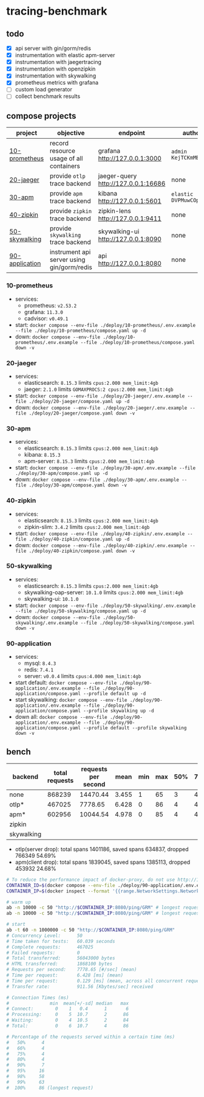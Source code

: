 # tracing-benchmark

## todo
* [x] api server with gin/gorm/redis
* [x] instrumentation with elastic apm-server
* [x] instrumentation with jaegertracing
* [x] instrumentation with openzipkin
* [x] instrumentation with skywalking
* [x] prometheus metrics with grafana
* [ ] custom load generator
* [ ] collect benchmark results

## compose projects
| project                           | objective                                  | endpoint                            | authorization                    |
| --------------------------------- | ------------------------------------------ | ----------------------------------- | -------------------------------- |
| [10-prometheus](#10-prometheus)   | record resource usage of all containers    | grafana http://127.0.0.1:3000       | `admin` `KejTCKmMBIPxBm1m7h4f`   |
| [20-jaeger](#20-jaeger)           | provide `otlp` trace backend               | jaeger-query http://127.0.0.1:16686 | none                             |
| [30-apm](#30-apm)                 | provide `apm` trace backend                | kibana http://127.0.0.1:5601        | `elastic` `DVPMuwCOpH5iOPDFnjd5` |
| [40-zipkin](#40-zipkin)           | provide `zipkin` trace backend             | zipkin-lens http://127.0.0.1:9411   | none                             |
| [50-skywalking](#50-skywalking)   | provide `skywalking` trace backend         | skywalking-ui http://127.0.0.1:8090 | none                             |
| [90-application](#90-application) | instrument api server using gin/gorm/redis | api http://127.0.0.1:8080           | none                             |

### 10-prometheus
* services:
  * prometheus: `v2.53.2`
  * grafana: `11.3.0`
  * cadvisor: `v0.49.1`
* start: `docker compose --env-file ./deploy/10-prometheus/.env.example --file ./deploy/10-prometheus/compose.yaml up -d`
* down: `docker compose --env-file ./deploy/10-prometheus/.env.example --file ./deploy/10-prometheus/compose.yaml down -v`

### 20-jaeger
* services:
  * elasticsearch: `8.15.3` limits `cpus:2.000 mem_limit:4gb`
  * jaeger: `2.1.0` limits `GOMAXPROCS:2 cpus:2.000 mem_limit:4gb`
* start: `docker compose --env-file ./deploy/20-jaeger/.env.example --file ./deploy/20-jaeger/compose.yaml up -d`
* down: `docker compose --env-file ./deploy/20-jaeger/.env.example --file ./deploy/20-jaeger/compose.yaml down -v`

### 30-apm
* services:
  * elasticsearch: `8.15.3` limits `cpus:2.000 mem_limit:4gb`
  * kibana: `8.15.3`
  * apm-server: `8.15.3` limits `cpus:2.000 mem_limit:4gb`
* start: `docker compose --env-file ./deploy/30-apm/.env.example --file ./deploy/30-apm/compose.yaml up -d`
* down: `docker compose --env-file ./deploy/30-apm/.env.example --file ./deploy/30-apm/compose.yaml down -v`

### 40-zipkin
* services:
  * elasticsearch: `8.15.3` limits `cpus:2.000 mem_limit:4gb`
  * zipkin-slim: `3.4.2` limits `cpus:2.000 mem_limit:4gb`
* start: `docker compose --env-file ./deploy/40-zipkin/.env.example --file ./deploy/40-zipkin/compose.yaml up -d`
* down: `docker compose --env-file ./deploy/40-zipkin/.env.example --file ./deploy/40-zipkin/compose.yaml down -v`

### 50-skywalking
* services:
  * elasticsearch: `8.15.3` limits `cpus:2.000 mem_limit:4gb`
  * skywalking-oap-server: `10.1.0` limits `cpus:2.000 mem_limit:4gb`
  * skywalking-ui: `10.1.0`
* start: `docker compose --env-file ./deploy/50-skywalking/.env.example --file ./deploy/50-skywalking/compose.yaml up -d`
* down: `docker compose --env-file ./deploy/50-skywalking/.env.example --file ./deploy/50-skywalking/compose.yaml down -v`

### 90-application
* services:
  * mysql: `8.4.3`
  * redis: `7.4.1`
  * server: `v0.0.4` limits `cpus:4.000 mem_limit:4gb`
* start default: `docker compose --env-file ./deploy/90-application/.env.example --file ./deploy/90-application/compose.yaml --profile default up -d`
* start skywalking: `docker compose --env-file ./deploy/90-application/.env.example --file ./deploy/90-application/compose.yaml --profile skywalking up -d`
* down all: `docker compose --env-file ./deploy/90-application/.env.example --file ./deploy/90-application/compose.yaml --profile default --profile skywalking down -v`

## bench
| backend    | total requests | requests per second | mean  | min | max | 50% | 75% | 90% | 95% | 99% |
| ---------- | -------------- | ------------------- | ----- | --- | --- | --- | --- | --- | --- | --- |
| none       | 868239         | 14470.44            | 3.455 | 1   | 65  | 3   | 4   | 4   | 4   | 4   |
| otlp*      | 467025         | 7778.65             | 6.428 | 0   | 86  | 4   | 4   | 7   | 16  | 63  |
| apm*       | 602956         | 10044.54            | 4.978 | 0   | 85  | 4   | 4   | 5   | 6   | 53  |
| zipkin     |                |                     |       |     |     |     |     |     |     |     |
| skywalking |                |                     |       |     |     |     |     |     |     |     |

* otlp(server drop): total spans 1401186, saved spans 634837, dropped 766349 54.69%
* apm(client drop): total spans 1839045, saved spans 1385113, dropped 453932 24.68%

```sh
# To reduce the performance impact of docker-proxy, do not use http://127.0.0.1:8080 in benchmark.
CONTAINER_ID=$(docker compose --env-file ./deploy/90-application/.env.example --file ./deploy/90-application/compose.yaml ps --quiet server | head -n1)
CONTAINER_IP=$(docker inspect --format '{{range.NetworkSettings.Networks}}{{.IPAddress}}{{end}}' $CONTAINER_ID | head -n1)

# warm up
ab -n 10000 -c 50 "http://$CONTAINER_IP:8080/ping/GRM" # longest request 80 ms
ab -n 10000 -c 50 "http://$CONTAINER_IP:8080/ping/GRM" # longest request 24 ms

# start
ab -t 60 -n 1000000 -c 50 "http://$CONTAINER_IP:8080/ping/GRM"
# Concurrency Level:      50
# Time taken for tests:   60.039 seconds
# Complete requests:      467025
# Failed requests:        0
# Total transferred:      56043000 bytes
# HTML transferred:       1868100 bytes
# Requests per second:    7778.65 [#/sec] (mean)
# Time per request:       6.428 [ms] (mean)
# Time per request:       0.129 [ms] (mean, across all concurrent requests)
# Transfer rate:          911.56 [Kbytes/sec] received

# Connection Times (ms)
#               min  mean[+/-sd] median   max
# Connect:        0    1   0.4      1       6
# Processing:     0    5  10.7      2      86
# Waiting:        0    4  10.5      2      84
# Total:          0    6  10.7      4      86

# Percentage of the requests served within a certain time (ms)
#   50%      4
#   66%      4
#   75%      4
#   80%      4
#   90%      7
#   95%     16
#   98%     58
#   99%     63
#  100%     86 (longest request)
```

